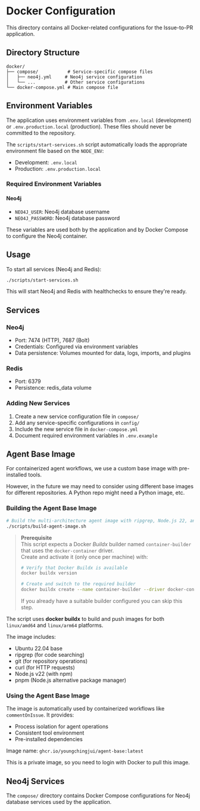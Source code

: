 # Docker Configuration

This directory contains all Docker-related configurations for the Issue-to-PR application.

## Directory Structure

```
docker/
├── compose/           # Service-specific compose files
│   ├── neo4j.yml     # Neo4j service configuration
│   └── ...           # Other service configurations
└── docker-compose.yml # Main compose file
```

## Environment Variables

The application uses environment variables from `.env.local` (development) or `.env.production.local` (production). These files should never be committed to the repository.

The `scripts/start-services.sh` script automatically loads the appropriate environment file based on the `NODE_ENV`:

- Development: `.env.local`
- Production: `.env.production.local`

### Required Environment Variables

#### Neo4j

- `NEO4J_USER`: Neo4j database username
- `NEO4J_PASSWORD`: Neo4j database password

These variables are used both by the application and by Docker Compose to configure the Neo4j container.

## Usage

To start all services (Neo4j and Redis):

```bash
./scripts/start-services.sh
```

This will start Neo4j and Redis with healthchecks to ensure they're ready.

## Services

### Neo4j

- Port: 7474 (HTTP), 7687 (Bolt)
- Credentials: Configured via environment variables
- Data persistence: Volumes mounted for data, logs, imports, and plugins

### Redis

- Port: 6379
- Persistence: redis_data volume

### Adding New Services

1. Create a new service configuration file in `compose/`
2. Add any service-specific configurations in `config/`
3. Include the new service file in `docker-compose.yml`
4. Document required environment variables in `.env.example`

## Agent Base Image

For containerized agent workflows, we use a custom base image with pre-installed tools.

However, in the future we may need to consider using different base images for different repositories.
A Python repo might need a Python image, etc.

### Building the Agent Base Image

```bash
# Build the multi-architecture agent image with ripgrep, Node.js 22, and pnpm pre-installed
./scripts/build-agent-image.sh
```

> **Prerequisite**  
> This script expects a Docker _Buildx_ builder named `container-builder` that uses the `docker-container` driver.  
> Create and activate it (only once per machine) with:
>
> ```bash
> # Verify that Docker Buildx is available
> docker buildx version
>
> # Create and switch to the required builder
> docker buildx create --name container-builder --driver docker-container --use
> ```
>
> If you already have a suitable builder configured you can skip this step.

The script uses **docker buildx** to build and push images for both `linux/amd64` and
`linux/arm64` platforms.

The image includes:

- Ubuntu 22.04 base
- ripgrep (for code searching)
- git (for repository operations)
- curl (for HTTP requests)
- Node.js v22 (with npm)
- pnpm (Node.js alternative package manager)

### Using the Agent Base Image

The image is automatically used by containerized workflows like `commentOnIssue`. It provides:

- Process isolation for agent operations
- Consistent tool environment
- Pre-installed dependencies

Image name: `ghcr.io/youngchingjui/agent-base:latest`

This is a private image, so you need to login with Docker to pull this image.

## Neo4j Services

The `compose/` directory contains Docker Compose configurations for Neo4j database services used by the application.
